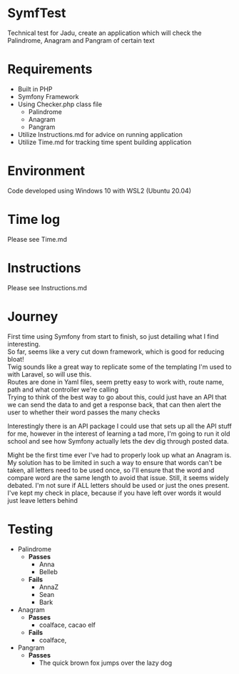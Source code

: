 # SymfTest
Technical test for Jadu, create an application which will check the Palindrome, Anagram and Pangram of certain text

# Requirements
- Built in PHP
- Symfony Framework
- Using Checker.php class file
  - Palindrome
  - Anagram
  - Pangram
- Utilize Instructions.md for advice on running application
- Utilize Time.md for tracking time spent building application

# Environment
Code developed using Windows 10 with WSL2 (Ubuntu 20.04)

# Time log
Please see Time.md

# Instructions
Please see Instructions.md

# Journey
First time using Symfony from start to finish, so just detailing what I find interesting.  
So far, seems like a very cut down framework, which is good for reducing bloat!  
Twig sounds like a great way to replicate some of the templating I'm used to with Laravel, so will use this.  
Routes are done in Yaml files, seem pretty easy to work with, route name, path and what controller we're calling  
Trying to think of the best way to go about this, could just have an API that we can send the data to and get a response back,
that can then alert the user to whether their word passes the many checks

Interestingly there is an API package I could use that sets up all the API stuff for me, however in the interest of learning
a tad more, I'm going to run it old school and see how Symfony actually lets the dev dig through posted data.  

Might be the first time ever I've had to properly look up what an Anagram is. My solution has to be limited in such a way to 
ensure that words can't be taken, all letters need to be used once, so I'll ensure that the word and compare word are the same length to avoid that issue.
Still, it seems widely debated. I'm not sure if ALL letters should be used or just the ones present. I've kept my check in place, because if you have left over words 
it would just leave letters behind

# Testing

- Palindrome
  - **Passes**
    - Anna
    - Belleb
  - **Fails**
    - AnnaZ
    - Sean
    - Bark
- Anagram
  - **Passes**
    - coalface, cacao elf
  - **Fails**
    - coalface, 
- Pangram
  - **Passes**
    - The quick brown fox jumps over the lazy dog